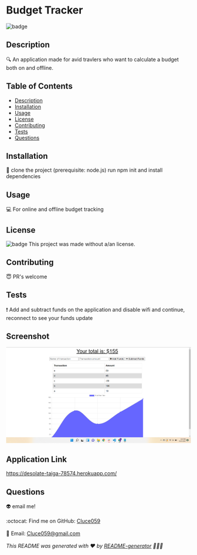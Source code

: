 # Budget Tracker 
  ![badge](https://img.shields.io/badge/license--blueviolet)
  <br />
  ## Description
  🔍 An application made for avid travlers who want to calculate a budget both on and offline.
  ## Table of Contents
  - [Description](#description)
  - [Installation](#installation)
  - [Usage](#usage)
  - [License](#license)
  - [Contributing](#contributing)
  - [Tests](#tests)
  - [Questions](#questions)
  ## Installation
  💾 clone the project (prerequisite: node.js)  run npm init and install dependencies
  ## Usage
  💻 For online and offline budget tracking
  ## License
  
  ![badge](https://img.shields.io/badge/license--blueviolet)
  This project was made without a/an  license.
  
  ## Contributing
  😇 PR's welcome
  ## Tests
  ❗  Add and subtract funds on the application and disable wifi and continue, reconnect to see your funds update
  ## Screenshot
![Screenshot](./img/ss.png)
  ## Application Link
  https://desolate-taiga-78574.herokuapp.com/
  ## Questions
  👽 email me!<br />
  <br />
  :octocat: Find me on GitHub: [Cluce059](https://github.com/Cluce059)<br />
  <br />
  💬 Email: Cluce059@gmail.com<br /><br />
  _This README was generated with ❤️ by [README-generator](https://github.com/Cluce059/readme-generator) 	👀👀👀_
